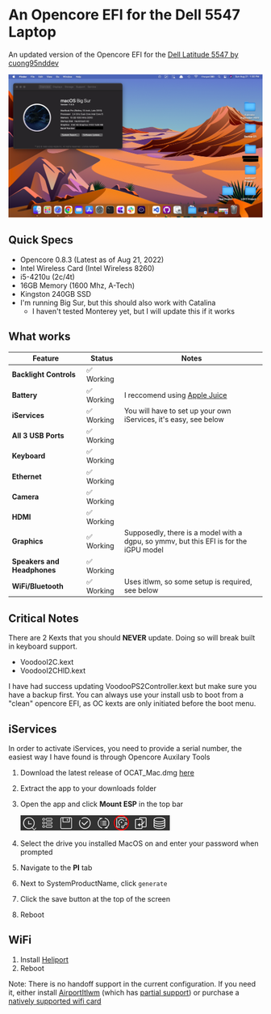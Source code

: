 # An Opencore EFI for the Dell 5547 Laptop
An updated version of the Opencore EFI for the [Dell Latitude 5547 by cuong95nddev](https://github.com/cuong95nddev/Dell-5547-Hackintosh-OpenCore)

![A picture of the MacOS desktop, running Big Sur, showing the about mac app, with a desert wallpaper](images/screenshot1.png)

## Quick Specs
- Opencore 0.8.3 (Latest as of Aug 21, 2022)
- Intel Wireless Card (Intel Wireless 8260)
- i5-4210u (2c/4t)
- 16GB Memory (1600 Mhz, A-Tech)
- Kingston 240GB SSD
- I'm running Big Sur, but this should also work with Catalina
  - I haven't tested Monterey yet, but I will update this if it works

## What works
| Feature | Status | Notes |
| ------------- | ------------- | ------------- |
| **Backlight Controls** | ✅ Working |   |
| **Battery** | ✅ Working | I reccomend using [Apple Juice](https://github.com/raphaelhanneken/apple-juice) |
| **iServices** | ✅ Working | You will have to set up your own iServices, it's easy, see below |
| **All 3 USB Ports** | ✅ Working |   |
| **Keyboard** | ✅ Working |   |
| **Ethernet** | ✅ Working |   |
| **Camera** | ✅ Working |   |
| **HDMI** | ✅ Working |   |
| **Graphics** | ✅ Working | Supposedly, there is a model with a dgpu, so ymmv, but this EFI is for the iGPU model |
| **Speakers and Headphones** | ✅ Working |   |
| **WiFi/Bluetooth** | ✅ Working | Uses itlwm, so some setup is required, see below |

## **Critical Notes**
There are 2 Kexts that you should **NEVER** update. Doing so will break built in keyboard support.
- VoodooI2C.kext
- VoodooI2CHID.kext

I have had success updating VoodooPS2Controller.kext but make sure you have a backup first. You can always use your install usb to boot from a "clean" opencore EFI, as OC kexts are only initiated before the boot menu. 

## iServices
In order to activate iServices, you need to provide a serial number, the easiest way I have found is through Opencore Auxilary Tools

1. Download the latest release of OCAT_Mac.dmg [here](https://github.com/ic005k/OCAuxiliaryTools)
2. Extract the app to your downloads folder
3. Open the app and click **Mount ESP** in the top bar
   
    ![The mount ESP Button circled in red surrounded by the rest of the menu bar](images/MountEFI.png)
4. Select the drive you installed MacOS on and enter your password when prompted
5. Navigate to the **PI** tab
6. Next to SystemProductName, click `generate`
7. Click the save button at the top of the screen
8. Reboot

## WiFi

1. Install [Heliport](https://github.com/OpenIntelWireless/HeliPort)
2. Reboot

Note: There is no handoff support in the current configuration. If you need it, either install [AirportItlwm](https://openintelwireless.github.io/itlwm/Installation.html#airportitlwm) (which has [partial support](https://openintelwireless.github.io/itlwm/FAQ.html#does-it-support-apple-s-continuity-framework-airdrop-handoff)) or purchase a [natively supported wifi card](https://dortania.github.io/Wireless-Buyers-Guide/unsupported.html)